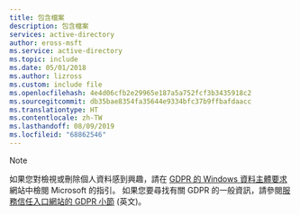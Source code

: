 ```yaml
---
title: 包含檔案
description: 包含檔案
services: active-directory
author: eross-msft
ms.service: active-directory
ms.topic: include
ms.date: 05/01/2018
ms.author: lizross
ms.custom: include file
ms.openlocfilehash: 4e4d06cfb2e29965e187a5a752fcf3b3435918c2
ms.sourcegitcommit: db35bae8354fa35644e9334bfc37b9ffbafdaacc
ms.translationtype: HT
ms.contentlocale: zh-TW
ms.lasthandoff: 08/09/2019
ms.locfileid: "68862546"
---
```

>[!Note]
>如果您對檢視或刪除個人資料感到興趣，請在 [GDPR 的 Windows 資料主體要求](https://docs.microsoft.com/en-us/microsoft-365/compliance/gdpr-dsr-windows)網站中檢閱 Microsoft 的指引。 如果您要尋找有關 GDPR 的一般資訊，請參閱[服務信任入口網站的 GDPR 小節](https://servicetrust.microsoft.com/ViewPage/GDPRGetStarted) \(英文\)。
